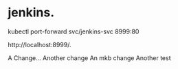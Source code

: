 # jenkins.  


kubectl port-forward svc/jenkins-svc 8999:80

http://localhost:8999/.  

A Change... 
Another change
An mkb change
Another test
